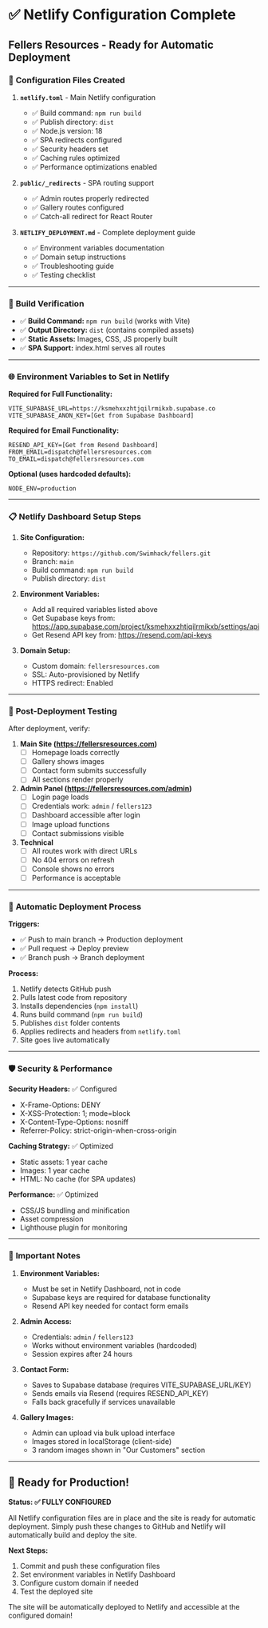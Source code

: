 # ✅ Netlify Configuration Complete
## Fellers Resources - Ready for Automatic Deployment

### 🚀 **Configuration Files Created**

1. **`netlify.toml`** - Main Netlify configuration
   - ✅ Build command: `npm run build`
   - ✅ Publish directory: `dist`
   - ✅ Node.js version: 18
   - ✅ SPA redirects configured
   - ✅ Security headers set
   - ✅ Caching rules optimized
   - ✅ Performance optimizations enabled

2. **`public/_redirects`** - SPA routing support
   - ✅ Admin routes properly redirected
   - ✅ Gallery routes configured
   - ✅ Catch-all redirect for React Router

3. **`NETLIFY_DEPLOYMENT.md`** - Complete deployment guide
   - ✅ Environment variables documentation
   - ✅ Domain setup instructions
   - ✅ Troubleshooting guide
   - ✅ Testing checklist

---

### 🔧 **Build Verification**

- ✅ **Build Command:** `npm run build` (works with Vite)
- ✅ **Output Directory:** `dist` (contains compiled assets)
- ✅ **Static Assets:** Images, CSS, JS properly built
- ✅ **SPA Support:** index.html serves all routes

---

### 🌐 **Environment Variables to Set in Netlify**

**Required for Full Functionality:**
```
VITE_SUPABASE_URL=https://ksmehxxzhtjqilrmikxb.supabase.co
VITE_SUPABASE_ANON_KEY=[Get from Supabase Dashboard]
```

**Required for Email Functionality:**
```
RESEND_API_KEY=[Get from Resend Dashboard]
FROM_EMAIL=dispatch@fellersresources.com
TO_EMAIL=dispatch@fellersresources.com
```

**Optional (uses hardcoded defaults):**
```
NODE_ENV=production
```

---

### 📋 **Netlify Dashboard Setup Steps**

1. **Site Configuration:**
   - Repository: `https://github.com/Swimhack/fellers.git`
   - Branch: `main`
   - Build command: `npm run build`
   - Publish directory: `dist`

2. **Environment Variables:**
   - Add all required variables listed above
   - Get Supabase keys from: https://app.supabase.com/project/ksmehxxzhtjqilrmikxb/settings/api
   - Get Resend API key from: https://resend.com/api-keys

3. **Domain Setup:**
   - Custom domain: `fellersresources.com`
   - SSL: Auto-provisioned by Netlify
   - HTTPS redirect: Enabled

---

### 🧪 **Post-Deployment Testing**

After deployment, verify:

1. **Main Site (https://fellersresources.com)**
   - [ ] Homepage loads correctly
   - [ ] Gallery shows images
   - [ ] Contact form submits successfully
   - [ ] All sections render properly

2. **Admin Panel (https://fellersresources.com/admin)**
   - [ ] Login page loads
   - [ ] Credentials work: `admin` / `fellers123`
   - [ ] Dashboard accessible after login
   - [ ] Image upload functions
   - [ ] Contact submissions visible

3. **Technical**
   - [ ] All routes work with direct URLs
   - [ ] No 404 errors on refresh
   - [ ] Console shows no errors
   - [ ] Performance is acceptable

---

### 🔄 **Automatic Deployment Process**

**Triggers:**
- ✅ Push to main branch → Production deployment
- ✅ Pull request → Deploy preview
- ✅ Branch push → Branch deployment

**Process:**
1. Netlify detects GitHub push
2. Pulls latest code from repository
3. Installs dependencies (`npm install`)
4. Runs build command (`npm run build`)
5. Publishes `dist` folder contents
6. Applies redirects and headers from `netlify.toml`
7. Site goes live automatically

---

### 🛡️ **Security & Performance**

**Security Headers:** ✅ Configured
- X-Frame-Options: DENY
- X-XSS-Protection: 1; mode=block
- X-Content-Type-Options: nosniff
- Referrer-Policy: strict-origin-when-cross-origin

**Caching Strategy:** ✅ Optimized
- Static assets: 1 year cache
- Images: 1 year cache
- HTML: No cache (for SPA updates)

**Performance:** ✅ Optimized
- CSS/JS bundling and minification
- Asset compression
- Lighthouse plugin for monitoring

---

### 🚨 **Important Notes**

1. **Environment Variables:**
   - Must be set in Netlify Dashboard, not in code
   - Supabase keys are required for database functionality
   - Resend API key needed for contact form emails

2. **Admin Access:**
   - Credentials: `admin` / `fellers123`
   - Works without environment variables (hardcoded)
   - Session expires after 24 hours

3. **Contact Form:**
   - Saves to Supabase database (requires VITE_SUPABASE_URL/KEY)
   - Sends emails via Resend (requires RESEND_API_KEY)
   - Falls back gracefully if services unavailable

4. **Gallery Images:**
   - Admin can upload via bulk upload interface
   - Images stored in localStorage (client-side)
   - 3 random images shown in "Our Customers" section

---

## 🎯 **Ready for Production!**

**Status: ✅ FULLY CONFIGURED**

All Netlify configuration files are in place and the site is ready for automatic deployment. Simply push these changes to GitHub and Netlify will automatically build and deploy the site.

**Next Steps:**
1. Commit and push these configuration files
2. Set environment variables in Netlify Dashboard
3. Configure custom domain if needed
4. Test the deployed site

The site will be automatically deployed to Netlify and accessible at the configured domain!

